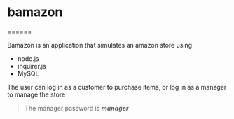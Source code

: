 # bamazon
======

Bamazon is an application that simulates an amazon store using
  * node.js
  * inquirer.js
  * MySQL

The user can log in as a customer to purchase items,
or log in as a manager to manage the store
> The manager password is **_manager_**

